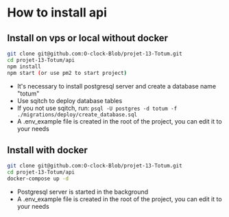 # How to install api

## Install on vps or local without docker
```bash
git clone git@github.com:O-clock-Blob/projet-13-Totum.git
cd projet-13-Totum/api
npm install
npm start (or use pm2 to start project)
```

- It's necessary to install postgresql server and create a database name "totum"
- Use sqitch to deploy database tables
- If you not use sqitch, run: ```psql -U postgres -d totum -f ./migrations/deploy/create_database.sql```
- A .env_example file is created in the root of the project, you can edit it to your needs

## Install with docker
```bash
git clone git@github.com:O-clock-Blob/projet-13-Totum.git
cd projet-13-Totum/api
docker-compose up -d
```

- Postgresql server is started in the background
- A .env_example file is created in the root of the project, you can edit it to your needs

